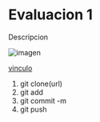 # Evaluacion 1

Descripcion 

![imagen](https://e00-elmundo.uecdn.es/assets/multimedia/imagenes/2021/08/26/16299752237253.jpg)

[vinculo](https://www.notion.so/Git-Github-y-Github-Classroom-66bd89e15a314e2eb75b913831b4806a)

1. git clone(url)
2. git add
3. git commit -m
4. git push

